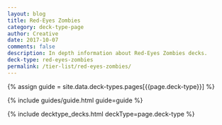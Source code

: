 ```yaml
---
layout: blog
title: Red-Eyes Zombies
category: deck-type-page
author: Creative
date: 2017-10-07
comments: false
description: In depth information about Red-Eyes Zombies decks.
deck-type: red-eyes-zombies
permalink: /tier-list/red-eyes-zombies/
---
```


{% assign guide = site.data.deck-types.pages[{{page.deck-type}}] %}

{% include guides/guide.html guide=guide %}

{% include decktype_decks.html deckType=page.deck-type %}